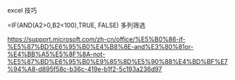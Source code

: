  excel 技巧
 
 =IF(AND(A2>0,B2<100),TRUE, FALSE)   多列筛选

https://support.microsoft.com/zh-cn/office/%E5%B0%86-if-%E5%87%BD%E6%95%B0%E4%B8%8E-and%E3%80%81or-%E4%BB%A5%E5%8F%8A-not-%E5%87%BD%E6%95%B0%E9%85%8D%E5%90%88%E4%BD%BF%E7%94%A8-d895f58c-b36c-419e-b1f2-5c193a236d97
